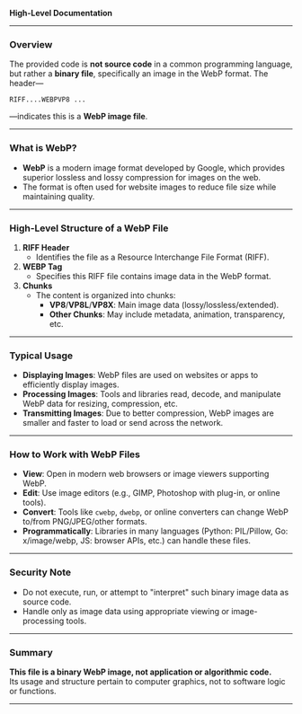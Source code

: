 **High-Level Documentation**

---

### Overview

The provided code is **not source code** in a common programming language, but rather a **binary file**, specifically an image in the WebP format. The header—

```
RIFF....WEBPVP8 ...
```

—indicates this is a **WebP image file**.

---

### What is WebP?  

- **WebP** is a modern image format developed by Google, which provides superior lossless and lossy compression for images on the web.
- The format is often used for website images to reduce file size while maintaining quality.

---

### High-Level Structure of a WebP File

1. **RIFF Header**  
   - Identifies the file as a Resource Interchange File Format (RIFF).
2. **WEBP Tag**  
   - Specifies this RIFF file contains image data in the WebP format.
3. **Chunks**
   - The content is organized into chunks:
     - **VP8**/**VP8L**/**VP8X**: Main image data (lossy/lossless/extended).
     - **Other Chunks**: May include metadata, animation, transparency, etc.

---

### Typical Usage

- **Displaying Images**: WebP files are used on websites or apps to efficiently display images.
- **Processing Images**: Tools and libraries read, decode, and manipulate WebP data for resizing, compression, etc.
- **Transmitting Images**: Due to better compression, WebP images are smaller and faster to load or send across the network.

---

### How to Work with WebP Files

- **View**: Open in modern web browsers or image viewers supporting WebP.
- **Edit**: Use image editors (e.g., GIMP, Photoshop with plug-in, or online tools).
- **Convert**: Tools like `cwebp`, `dwebp`, or online converters can change WebP to/from PNG/JPEG/other formats.
- **Programmatically**: Libraries in many languages (Python: PIL/Pillow, Go: x/image/webp, JS: browser APIs, etc.) can handle these files.

---

### Security Note

- Do not execute, run, or attempt to "interpret" such binary image data as source code.  
- Handle only as image data using appropriate viewing or image-processing tools.

---

### Summary

**This file is a binary WebP image, not application or algorithmic code.**  
Its usage and structure pertain to computer graphics, not to software logic or functions.

---